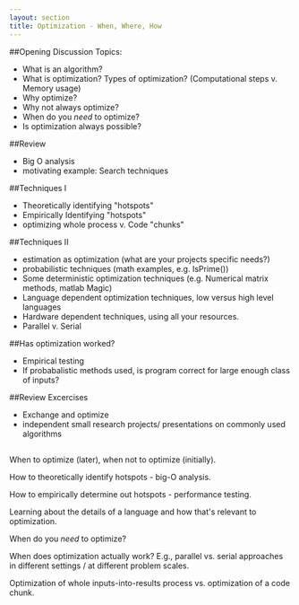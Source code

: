 ```yaml
---
layout: section
title: Optimization - When, Where, How
---
```


##Opening Discussion Topics:

 - What is an algorithm?
 - What is optimization? Types of optimization?  (Computational steps v. Memory usage)
 - Why optimize?
 - Why not always optimize?
 - When do you *need* to optimize?
 - Is optimization always possible?

##Review

 - Big O analysis
 - motivating example: Search techniques

##Techniques I

 - Theoretically identifying "hotspots"
 - Empirically Identifying "hotspots"
 - optimizing whole process v. Code "chunks"

##Techniques II

 - estimation as optimization (what are your projects specific needs?)
 - probabilistic techniques (math examples, e.g. IsPrime())
 - Some deterministic optimization techniques (e.g. Numerical matrix methods, matlab Magic)
 - Language dependent optimization techniques, low versus high level languages
 - Hardware dependent techniques, using all your resources. 
 - Parallel v. Serial

##Has optimization worked?

 - Empirical testing
 - If probabalistic methods used, is program correct for large enough class of inputs?

##Review Excercises
 - Exchange and optimize
 - independent small research projects/ presentations on commonly used algorithms




##
##


When to optimize (later), when not to optimize (initially).

How to theoretically identify hotspots - big-O analysis.

How to empirically determine out hotspots - performance testing.

Learning about the details of a language and how that's relevant to optimization.

When do you *need* to optimize?

When does optimization actually work?  E.g., parallel vs. serial approaches in
different settings / at different problem scales.

Optimization of whole inputs-into-results process vs. optimization of a code
chunk.
